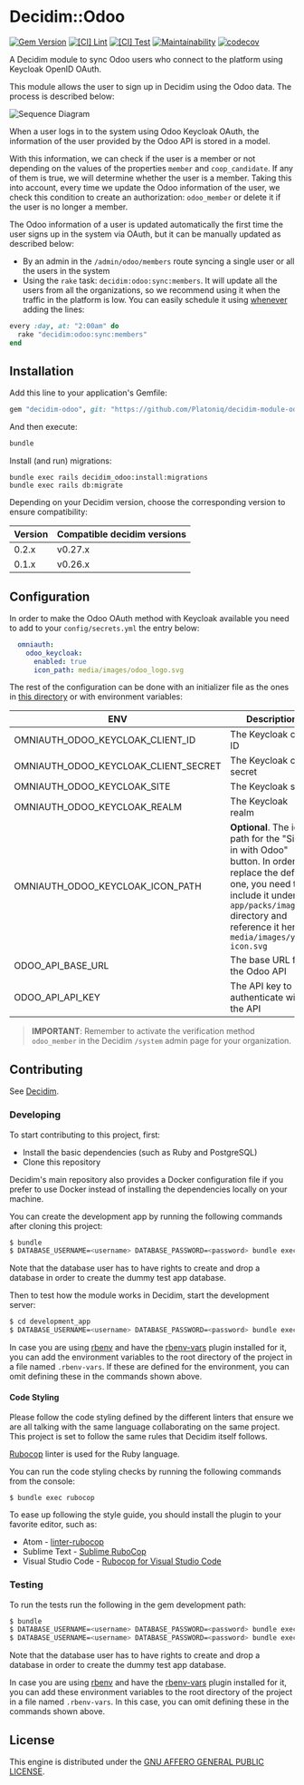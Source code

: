 # Decidim::Odoo

[![Gem Version](https://img.shields.io/gem/v/decidim-odoo.svg)](https://badge.fury.io/rb/decidim-odoo)
[![[CI] Lint](https://github.com/Platoniq/decidim-module-odoo/actions/workflows/lint.yml/badge.svg)](https://github.com/Platoniq/decidim-module-odoo/actions/workflows/lint.yml)
[![[CI] Test](https://github.com/Platoniq/decidim-module-odoo/actions/workflows/test.yml/badge.svg)](https://github.com/Platoniq/decidim-module-odoo/actions/workflows/test.yml)
[![Maintainability](https://api.codeclimate.com/v1/badges/2dada53525dd5a944089/maintainability)](https://codeclimate.com/github/Platoniq/decidim-module-odoo/maintainability)
[![codecov](https://codecov.io/gh/Platoniq/decidim-module-odoo/branch/main/graph/badge.svg)](https://codecov.io/gh/Platoniq/decidim-module-odoo)

A Decidim module to sync Odoo users who connect to the platform using Keycloak OpenID OAuth.

This module allows the user to sign up in Decidim using the Odoo data. The process is described below:

![Sequence Diagram](examples/sequence-diagram.png)

When a user logs in to the system using Odoo Keycloak OAuth, the information of the user provided
by the Odoo API is stored in a model.

With this information, we can check if the user is a member or not depending on the values of the
properties `member` and `coop_candidate`. If any of them is true, we will determine whether the user
is a member. Taking this into account, every time we update the Odoo information of the user, we
check this condition to create an authorization: `odoo_member` or delete it if the user is
no longer a member.

The Odoo information of a user is updated automatically the first time the user signs up in the
system via OAuth, but it can be manually updated as described below:

- By an admin in the `/admin/odoo/members` route syncing a single user or all the users in the 
system
- Using the `rake` task: `decidim:odoo:sync:members`. It will update all the users from all the
organizations, so we recommend using it when the traffic in the platform is low. You can easily
schedule it using [whenever](https://github.com/javan/whenever) adding the lines:

```ruby
every :day, at: "2:00am" do
  rake "decidim:odoo:sync:members"
end
```

## Installation

Add this line to your application's Gemfile:

```ruby
gem "decidim-odoo", git: "https://github.com/Platoniq/decidim-module-odoo", branch: "main"
```

And then execute:

```bash
bundle
```

Install (and run) migrations:

```
bundle exec rails decidim_odoo:install:migrations
bundle exec rails db:migrate
```

Depending on your Decidim version, choose the corresponding version to ensure compatibility:

| Version | Compatible decidim versions |
|---------|-----------------------------|
| 0.2.x   | v0.27.x                     |
| 0.1.x   | v0.26.x                     |

## Configuration

In order to make the Odoo OAuth method with Keycloak available you need to add to your
`config/secrets.yml` the entry below:

```yaml
  omniauth:
    odoo_keycloak:
      enabled: true
      icon_path: media/images/odoo_logo.svg
```

The rest of the configuration can be done with an initializer file as the ones in
[this directory](lib/generators/decidim/odoo/templates) or with environment variables:

| ENV                                  | Description                                                                                                                                                                                                          | Example                      |
|--------------------------------------|----------------------------------------------------------------------------------------------------------------------------------------------------------------------------------------------------------------------|------------------------------|
| OMNIAUTH_ODOO_KEYCLOAK_CLIENT_ID     | The Keycloak client ID                                                                                                                                                                                               | `your-client-id`             |
| OMNIAUTH_ODOO_KEYCLOAK_CLIENT_SECRET | The Keycloak client secret                                                                                                                                                                                           | `your-client-secret`         |
| OMNIAUTH_ODOO_KEYCLOAK_SITE          | The Keycloak site                                                                                                                                                                                                    | `https://example.org/oauth`  |
| OMNIAUTH_ODOO_KEYCLOAK_REALM         | The Keycloak realm                                                                                                                                                                                                   | `example-realm`              |
| OMNIAUTH_ODOO_KEYCLOAK_ICON_PATH     | **Optional**. The icon path for the "Sign in with Odoo" button. In order to replace the default one, you need to include it under `app/packs/images` directory and reference it here as `media/images/your-icon.svg` | `media/images/odoo_logo.svg` |
| ODOO_API_BASE_URL                    | The base URL for the Odoo API                                                                                                                                                                                        | `https://example.org/api`    |
| ODOO_API_API_KEY                     | The API key to authenticate with the API                                                                                                                                                                             | `your-api-key`               |

> **IMPORTANT**: Remember to activate the verification method `odoo_member` in the
> Decidim `/system` admin page for your organization.

## Contributing

See [Decidim](https://github.com/decidim/decidim).

### Developing

To start contributing to this project, first:

- Install the basic dependencies (such as Ruby and PostgreSQL)
- Clone this repository

Decidim's main repository also provides a Docker configuration file if you
prefer to use Docker instead of installing the dependencies locally on your
machine.

You can create the development app by running the following commands after
cloning this project:

```bash
$ bundle
$ DATABASE_USERNAME=<username> DATABASE_PASSWORD=<password> bundle exec rake development_app
```

Note that the database user has to have rights to create and drop a database in
order to create the dummy test app database.

Then to test how the module works in Decidim, start the development server:

```bash
$ cd development_app
$ DATABASE_USERNAME=<username> DATABASE_PASSWORD=<password> bundle exec rails s
```

In case you are using [rbenv](https://github.com/rbenv/rbenv) and have the
[rbenv-vars](https://github.com/rbenv/rbenv-vars) plugin installed for it, you
can add the environment variables to the root directory of the project in a file
named `.rbenv-vars`. If these are defined for the environment, you can omit
defining these in the commands shown above.

#### Code Styling

Please follow the code styling defined by the different linters that ensure we
are all talking with the same language collaborating on the same project. This
project is set to follow the same rules that Decidim itself follows.

[Rubocop](https://rubocop.readthedocs.io/) linter is used for the Ruby language.

You can run the code styling checks by running the following commands from the
console:

```
$ bundle exec rubocop
```

To ease up following the style guide, you should install the plugin to your
favorite editor, such as:

- Atom - [linter-rubocop](https://atom.io/packages/linter-rubocop)
- Sublime Text - [Sublime RuboCop](https://github.com/pderichs/sublime_rubocop)
- Visual Studio Code - [Rubocop for Visual Studio Code](https://github.com/misogi/vscode-ruby-rubocop)

### Testing

To run the tests run the following in the gem development path:

```bash
$ bundle
$ DATABASE_USERNAME=<username> DATABASE_PASSWORD=<password> bundle exec rake test_app
$ DATABASE_USERNAME=<username> DATABASE_PASSWORD=<password> bundle exec rspec
```

Note that the database user has to have rights to create and drop a database in
order to create the dummy test app database.

In case you are using [rbenv](https://github.com/rbenv/rbenv) and have the
[rbenv-vars](https://github.com/rbenv/rbenv-vars) plugin installed for it, you
can add these environment variables to the root directory of the project in a
file named `.rbenv-vars`. In this case, you can omit defining these in the
commands shown above.

## License

This engine is distributed under the [GNU AFFERO GENERAL PUBLIC LICENSE](LICENSE-AGPLv3.txt).
